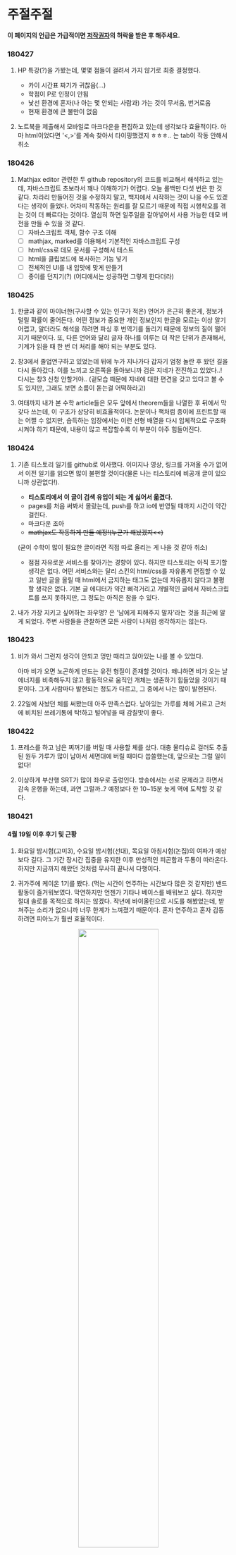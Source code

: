 # 주절주절
**이 페이지의 언급은 가급적이면 [저작권자](https://github.com/3-24)의 허락을 받은 후 해주세요.**

### 180427
1. HP 특강(?)을 가봤는데, 몇몇 점들이 걸려서 가지 않기로 최종 결정했다.
    - 카이 시간표 짜기가 귀찮음(...)
    - 학점이 P로 인정이 안됨
    - 낯선 환경에 혼자(나 아는 몇 안되는 사람과) 가는 것이 무서움, 번거로움
    - 현재 환경에 큰 불만이 없음

2. 노트북을 제출해서 모바일로 마크다운을 편집하고 있는데 생각보다 효율적이다. 아마 html이었다면 '<,>'를 계속 찾아서 타이핑했겠지 ㅎㅎㅎ.. 는 tab이 작동 안해서 취소


### 180426
1. Mathjax editor 관련한 두 github repository의 코드를 비교해서 해석하고 있는데, 자바스크립트 초보라서 꽤나 이해하기가 어렵다. 오늘 롤백만 다섯 번은 한 것 같다. 차라리 만들어진 것을 수정하지 말고, 백지에서 시작하는 것이 나을 수도 있겠다는 생각이 들었다. 어차피 작동하는 원리를 잘 모르기 때문에 직접 시행착오를 겪는 것이 더 빠르다는 것이다.
열심히 하면 일주일을 갈아넣어서 사용 가능한 데모 버전을 만들 수 있을 것 같다.
    - [ ] 자바스크립트 객체, 함수 구조 이해
    - [ ] mathjax, marked를 이용해서 기본적인 자바스크립트 구성
    - [ ] html/css로 데모 문서를 구성해서 테스트
    - [ ] html을 클립보드에 복사하는 기능 넣기
    - [ ] 전체적인 UI를 내 입맛에 맞게 만들기
    - [ ] 종이를 던지기(?) (어디에서는 성공하면 그렇게 한다더라)

### 180425
1. 한글과 같이 마이너한(구사할 수 있는 인구가 적은) 언어가 은근히 좋은게, 정보가 털릴 확률이 줄어든다. 어떤 정보가 중요한 개인 정보인지 한글을 모르는 이상 알기 어렵고, 알더라도 해석을 하려면 파싱 후 번역기를 돌리기 때문에 정보의 질이 떨어지기 때문이다. 또, 다른 언어와 달리 글자 하나를 이루는 더 작은 단위가 존재해서, 기계가 읽을 때 한 번 더 처리를 해야 되는 부분도 있다.

2. 창3에서 졸업연구하고 있었는데 뒤에 누가 지나가다 갑자기 엄청 놀란 후 왔던 길을 다시 돌아갔다. 이를 느끼고 오른쪽을 돌아보니까 검은 지네가 전진하고 있었다..! 다시는 창3 신청 안할거야.. (겉모습 때문에 지네에 대한 편견을 갖고 있다고 볼 수도 있지만, 그래도 보면 소름이 돋는걸 어떡하라고)

3. 여태까지 내가 본 수학 article들은 모두 앞에서 theorem들을 나열한 후 뒤에서 막 갖다 쓰는데, 이 구조가 상당히 비효율적이다. 논문이나 책처럼 종이에 프린트할 때는 어쩔 수 없지만, 습득하는 입장에서는 이런 선형 배열을 다시 입체적으로 구조화시켜야 하기 때문에, 내용이 많고 복잡할수록 이 부분이 아주 힘들어진다.

### 180424
1. 기존 티스토리 일기를 github로 이사했다. 이미지나 영상, 링크를 가져올 수가 없어서 이전 일기를 읽으면 많이 불편할 것이다(물론 나는 티스토리에 비공개 글이 있으니까 상관없다!).
    - **티스토리에서 이 글이 검색 유입이 되는 게 싫어서 옯겼다.**
    - pages를 처음 써봐서 몰랐는데, push를 하고 io에 반영될 때까지 시간이 약간 걸린다.
    - 마크다운 조아
    - ~~mathjax도 작동하게 만들 예정!(누군가 해놨겠지<<)~~ 
    
    (굳이 수학이 많이 필요한 글이라면 직접 따로 올리는 게 나을 것 같아 취소)
    - 점점 자유로운 서비스를 찾아가는 경향이 있다. 하지만 티스토리는 아직 포기할 생각은 없다. 어떤 서비스와는 달리 스킨의 html/css를 자유롭게 편집할 수 있고 일반 글을 올릴 때 html에서 금지하는 태그도 없는데 자유롭지 않다고 불평할 생각은 없다. 기본 글 에디터가 약간 삐걱거리고 개별적인 글에서 자바스크립트를 쓰지 못하지만, 그 정도는 아직은 참을 수 있다.

2. 내가 가장 지키고 싶어하는 좌우명? 은 '남에게 피해주지 말자'라는 것을 최근에 알게 되었다. 주변 사람들을 관찰하면 모든 사람이 나처럼 생각하지는 않는다.

    

### 180423
1. 비가 와서 그런지 생각이 안되고 멍만 때리고 앉아있는 나를 볼 수 있었다.

    아마 비가 오면 노곤하게 만드는 유전 형질이 존재할 것이다. 왜냐하면 비가 오는 날 에너지를 비축해두지 않고 활동적으로 움직인 개체는 생존하기 힘들었을 것이기 때문이다. 그게 사람마다 발현되는 정도가 다르고, 그 중에서 나는 많이 발현된다.

2. 22일에 사놨던 체를 써봤는데 아주 만족스럽다. 남아있는 가루를 체에 거르고 근처에 비치된 쓰레기통에 탁!하고 털어넣을 때 감칠맛이 좋다.

### 180422
1. 프레스를 하고 남은 찌꺼기를 버릴 때 사용할 체를 샀다. 대충 물티슈로 걸러도 추출된 원두 가루가 많이 남아서 세면대에 버릴 때마다 씁쓸했는데, 앞으로는 그럴 일이 없다!

2. 이상하게 부산행 SRT가 많이 좌우로 출렁인다. 방송에서는 선로 문제라고 하면서 감속 운행을 하는데, 과연 그럴까..? 예정보다 한 10~15분 늦게 역에 도착할 것 같다.

### 180421
#### 4월 19일 이후 후기 및 근황
1. 화요일 밤시험(고미3), 수요일 밤시험(선대), 목요일 아침시험(논집)의 여파가 예상보다 길다. 그 기간 장시간 집중을 유지한 이후 만성적인 피곤함과 두통이 따라온다. 하지만 지금까지 해왔던 것처럼 무사히 끝나서 다행이다.

2. 귀가주에 케이온 1기를 봤다. (먹는 시간이 연주하는 시간보다 많은 것 같지만) 밴드 활동이 즐거워보였다. 막연하지만 언젠가 기타나 베이스를 배워보고 싶다. 하지만 절대 솔로를 목적으로 하지는 않겠다. 작년에 바이올린으로 시도를 해봤었는데, 받쳐주는 소리가 없으니까 너무 한계가 느껴졌기 때문이다. 혼자 연주하고 혼자 감동하려면 피아노가 훨씬 효율적이다.
<p align="center"><img src="tistoryjujeol_image/0htt.jpg" width ="60%" /></p>
3. O는 배치만 보고 앞으로 안할 예정이다. 비슷한 장르의 타 게임과 차별성을 둔다지만, 피지컬이 중요하기 때문에 너무 소모적이다. 다시 말해 시간을 들여서 실력을 높여놔도 오랜 시간이 지난 후 남는 것은 판단력밖에 없다. 따라서 앞으로 영원히 개인적인 스트레스 해소를 목적으로는 안할 수도 있다(과연?!).

4. 깃허브 학생팩을 신청했다. 학생증에서 중요 정보만 가린 것을 affiliation 자료로 제출했는데, 아직까지 확인된 메일은 없다. 잘 되면 jetbrain에도 같은 시도를 할 예정이다.

5. 주절주절을 특정 사람들에게 공개하는 방법을 고민하고 있다. 결국 어디에서는 암호화가 들어가야 하기 때문에, 티스토리 내에서 구현은 불가능하다. 즉 서버를 굴려서 사이트에 방문하는 사람이 가지는 key를 암호화해서 db에 저장된 것과 대조해야 할텐데 꽤나 번거로워 보인다.

### 180416
1. 티스토리 기존 에디터가 MathJax를 입력하기 적합하지 않기 때문에 live preview가 지원되는 html 기반 mathjax editor을 만들고 있다. 주요 원인은 다음과 같다:

    기본 에디터로 수식을 입력할 때 때떄로 중간에 이상한 태그가 들어가서 mathjax가 작동하지 않는다.

    글씨크기가 변화를 주지 않았는데 갑자기 기본값으로 설정된다.

    잘 만들어지면 웹 버전을 github로 공유할 예정이다. 고민되는 부분은 에디터에 사용할 언어인데, html을 직접 다 치기에는 불편할 것 같아서 마크다운을 고려중이다.

2. 시험기간이라 잠을 줄여봤는데 나쁜 선택이었다. 하루 종일 생각이 막히고 피곤했다.

3. 영미 시험에서 뜻밖의 선물을 받았다.

### 180414
1. 배드민턴을 치면서 기술을 연습했다. 백핸드 클리어를 중심으로 랠리를 하고, 나중에 잘 되면 백핸드 스매쉬를 연습할 예정이다.

    이 영상은 페이크 백핸드인데, 흥미로운 기술이라서 가져와봤다. 공이 오기 전에 허공에 클리어를 한 후 아래쪽으로 치는 부분이 포인트이다. 기술보다는 기교에 가깝지만 나중에 쓰게 될 날이 오면 좋겠다.

    같이 운동한 P는 처음에는 포핸드 하이클리어도 잘 못했는데, 지금은 랠리가 꽤 진행될 정도로 실력이 비슷해졌다.

2. 시험 직전이라 공부만 하려고 했다. 그런데 논집이나 선대를 오래 풀기가 너무 힘들었다. 문제를 풀다 보면 분명 '나는 이것을 알고 있다'라고 생각하던 것을 '나는 이것을 모른다'로 고치도록 강요받기 때문에 정신적으로 고미3보다 더 힘들다.

### 180412
1. 이번 과기경은 설명이 깊은 생각을 요구하지 않고 1차원적이라 계속 공감되고 몰입되는 강의였다. 나도 일상에서 경험이나 기사들을 잘 모아서 좋은 source를 만들어야겠다.

2. 프렌츠 프레스를 한 번 할 때 가볍게 마실 때는 원두가 40개(머그컵 기준 3/7 높이), 프레스를 가득 채워서 마실 때는 70개 정도 쓰인다. 원두를 떠내는 스쿱이 없어서 종이컵으로 개수를 어림잡는다. 처음에는 원두를 직접 세가면서 종이컵에 높이를 표시했는데, 그 종이컵을 잃어버려서 표시가 안 된 종이컵을 사용하게 되었다. 고민을 하다가 다 세지 않고 종이컵에서 원두의 양을 어림잡는 방법을 세웠다.(뭔가 창문해 문제같다 ㅂㄷ)

    종이컵을 기울이면 원두가 사면체 모양으로 근사가 된다. 

    그 사면체의 윗쪽 절반 부분만 세고 그 개수에 4를 곱하면 된다. 40~70개를 세야 하는 과제가 10~18개를 세는 과제로 바뀌었다.

    이 글을 쓰기 이전에는 직관으로 5를 곱했는데, 확인해보니까 이론적으로 4이다. 이 부분에 대해서는 다음에 커피를 누를 때(?) 더 생각을 할 필요가 있어 보인다.

3. ?의 왼쪽/오른쪽 여백 사이즈가 다르다. 문장형을 만들 때 보통 (...? ...)형태라서 저렇게 만든 것 같은데, (?)를 입력 할 때마다 거슬린다.

    (!)는? 이것도 그렇다.. ㅇㄲㄴ

4. 감독하시는 분이 자습을 최근에 비교적 loose하게 체크한다. 예전에 어디선가 시험 1주 전에는 자습을 자율적으로 한다고 본 것 같은데, 아직도 적용되는지 불명하다. 

### 180411
1. 글 제목에도 티스토리 치환자를 사용할 수 있을까 해서 써봤는데 잘 작동한다! 즉, 현재 '4월 16일을 준비하는 lamplighter'는 직접 입력한 것이 아닌, 티스토리 치환자의 로딩이다. '일기'는 너무 짧고 딱딱해서 고민하고 있었는데 잘 해결되었다. 단점으로는 최근 글/상단바 타이틀이 깨진다. html 전체에 자바스크립트를 적용시켜 완전하게 만들 수 있지만 로딩 속도를 고려해서 그냥 놔둔다. 문제가 되는 영역에서 치환자 reading 방식을 고치는 것이 본질적인 해결 방법이다.

Note. 수식어 + 닉네임 치환자는 [##_article_rep_author_##]이다.

2. 평면에서 복잡한 이차곡선을 접근할 때 회전불변량이 도움이 된다. 예를들면 타원의 넓이는 
πab로 알려져있는데, 
xy항이 있는 이차곡선의 경우 quadratic curve discriminant(#), D를 이용하면 직접 변환하지 않고 넓이를 구할 수 있다. 

### 180410
1. 발표 수업(일본어, 문경지)에서 미리 생각하지 않은 말을 꺼내서 분위기를 예상하지 않은 방향으로 끌고 가는 경향이 있다. 내용을 외우고 구상을 해도 수정하기 전 단계가 떠오르면서 의식의 흐름대로 흘러간다. 나는 계산에서 벗어나는 것을 극도로 싫어하기 때문에, 현재 상태가 상당히 모순적이다.

2. Codejam Qualification Round에서 한 문제만 풀었는데, 그 한 문제가 모든 case에 대해 통과되서 좋았다(10 point!).

#### Saving the Universe Again
```python
def discode(s):
    A = map(str,s.split())
    D = int(A[0])
    attack = list(str(A[1]))

    init = 0
    charge = 1
    CLIST = []

    for i in range (len(attack)):
        if attack[i] == 'C':
            charge = charge *2
            CLIST.append(i)
        elif attack[i] == 'S':
            init += charge
    if init <= D: return 0

    count = 0
    for i in range(len(CLIST)-1,-1,-1):
        save = CLIST[i]
        while save<len(attack)-1:
            if attack[save+1] == 'C': break
            count += 1
            attack[save],attack[save+1] = 'S', 'C'
            save += 1
            init -= 2**(i-1+1)
            if init <= D: return count

    return "IMPOSSIBLE"

def main():
    case_nbr = int(raw_input())
    for i in range (case_nbr):
        s = raw_input()
        val = discode(s)
        print "Case #%d: "%(i+1) +str(val)


main()


#Main idea is swtiching 'CS' to 'SC' in every step!
```

### 180406
1. 기하서 교수님이 강연을 하는 리만 가설 수학 콜로퀴움에 갔다. 그 devlish한 문제가 지금 가지는 위치를 알 수 있었다. 예전에 엔드류 와일즈 관련 다큐멘터리를 보면서 몇 년씩이나 난제에 집중하는 길의 어려움을 들어본 적이 있다. 이번에 직접 그 부류(?) 연구자의 경험담을 들으면서 다시 한 번 생각할 수 있었다.

2. 고미3와 선대 중간 과제가 나왔다. 각각 45문제와 12문제이고, 선대는 추가 문제가 주어졌다. 잠깐 살펴본 결과 고미3는 미방처럼 수업 때 배우는 것보다 많은 것을 요구한다. 앞으로 고생할 예정이다.

3. 논집에서 기존의 set axiom으로 axiom of replacement를 증명할 수 있음을 확인했다. Class의 union이 set이면 그 class는 set of sets라는 것을 증명하고, 함수의 정의를 사용했다.

4. 휴대폰을 떨어뜨린 이후로 데이터를 사용할 수 없게 되었다. 인터넷이 열악한 기숙사 환경에서 살기가 더 불편해졌다.

    문자, 통화 송신까지 안되는 것을 확인했다. 시험이 끝날 때까지 버틸 예정이다.

### 180405
1. HP와 관련된 논의들:

    - 3년 졸업에 유리해짐

    - 원하는 체육 교과를 미리 선택 수강할 수 있음

    - 생활 규정 완화

    - 교양과목을 미리 이수

    - 무료 노래방 이용을 못함(!)

    - 6학기 KSA

    확정: 객지,시사영어,창글,일어2

    선택: 이산/DS1/DS2/확통/일반과목들(for AP)

2. 논집 기출을 풀어봤는데 시간이 예상보다 많이 걸렸다. 교과서에 나온 정의/정리들이 대충 뭐가 있는지 잘 모른다.

    그리고 Berry's Paradox가 axiomatic approach에서 제외되는 이유가, formal sentence가 아니기 때문이라고 적고 넘어갔는데, 맞는지 모르곘다.

3. 요즘 조던 피터슨 교수의 팟캐스트(#)를 듣는다.

### 180404
1. 깃허브 프로젝트 규모를 키우고 있다. 협력자에게 물어보지 않고 인원을 보충했는데, 다음부터는 제대로 확인을 하고 해야겠다. 나는 어떤 일을 이끄는 위치에 선 경험이 거의 없어서, 책임을 지고 진행을 하는 일에 서투르다.

2. 규모가 커질수록 모든 변경사항을 push request에서 repo 주인이 혼자 관리하기 힘들어질 텐데, 대규모 github repo는 어떻게 관리될까?

3. 수요일은 졸업연구로 배정되어 있다. Modular Equation로 Continued Fraction 값을 구하는 논문을 조금 읽다가 집중이 안되서 github와 블로그로 넘어가서 시간을 때웠다.

4. 최근에 쓴 일기들을 다시 읽어봤다. 잡다한 코딩/정보과학이 대부분이다.

5. 집합론 문제를 몇 개 풀어봤는데 잘 안풀린다. 무조건 공리론적으로 접근하려고 했는데, 너무 답답해서 금방 포기했다.


### 180403
1. 델 무상수리 갱신을 하려고 하는데, 웹사이트가 왠지 모르게 조금씩 부족하다. 전체적으로 느리고, 몇몇 페이지는 요청하면 오류가 뜬다. 한 번 만들어놓은 이후로 개선을 거의 안하는 것 같다. 현재 그쪽 담당자와 이메일을 주고받고 있다.

2. HP를 갈까 생각중이다.

    남은 졸업요건: 체육 1학점, 국어과 2학점, 외국어 5학점, 자연교과 10학점

3. 중간고사 일정: 영미문화의 이해(월), 고급미적분학3(화), 선형대수(수), 논리와집합(목)

### 180402
1. 앞으로 일기는 통합 문서로 올릴 예정이다. 2018년 3월 29일 이후부터 반영된다. 등록일은 일기를 작성할 때마다 업데이트할 것이기 때문에 rss에도 새로 올라가는 형태일 것이다. 자바스크립트로 맨 위 상단에 그날의 일기가 뜨게 만들 예정이다. 기본적으로 티스토리 문서에서는 스크립트를 못쓰게 되어 있는데, processing js를 헤더에 넣을까 고민중이다.

### 180401
1. 요즘 웹개발이랑 git에 관심이 많다. 남는 시간과 과제 시간 일부(!)까지 그쪽에 투자하고 있다.

2. 무사히 만우절을 넘겼다. 최근에 블로그를 마테리얼로 뜯어고치면서 자바스크립트로 만우절 이벤트를 넣어봤는데 잘 작동했다.
    다른 이용하는 웹 서비스에서 만우절 이벤트로 확인되었던 것은 나무위키 aprilhos / 크잇유 상어 정도이다.
3. 기숙사 직수기가 고장났다. 다른 층에 가서 쓰면 되지만 불편하다. <는 고쳐졌다!

### 180329
1. 점점 CPS(창의적문제해결기법) 과제를 수학적으로 서술하는 것을 기피한다. 특히 이번 과제는 글로 다 떼우고 있어서 LaTeX 인코딩 시간이 끔찍하게 늘어났다. 그 이유로는

    (수정 후)
    * 주말에 과제를 전혀 하지 않음
    * 어떤 알고리즘이 최적임을 보이는 문제들이라 완전한 증명이 까다로움
    * 어차피 완벽한 axiomatic proof는 불가능함

    (수정 전)
    * 귀가주 때 리제로를 다봤다.
    * 이번 과제 어렵다
    * 이 정도는 '자명'이라고 쓰고 넘어가도 되지 않을까
    정도가 있겠다. 장황하게 써놓은 증명을 읽고 다시 단순하고 논리적인 형태로 고쳐쓰면 되는데 당연히 하기 싫다.

    깃허브로 풀이를 공유하고 보완하면 재미있을 것 같다.

2. 중간고사 시간표가 나왔는데 4일 동안 과목 하나씩 배정되어 있다. (영미문화의 이해, 고급미적분학3, 선형대수, 논리및집합)

3. 요즘 그저 텟테-테렛테 할 뿐

    공부하면서 듣는다(#). 재즈를 배경으로 노래에 집중할때마다 들려오는 텟테-테렛테가 매력적이다.

4. 프렌치 프레스로 커피를 처음 만들어봤는데 만족스러웠다. 다만 원두 양을 너무 많이 넣어서 하루 종일 텐션이 높았다.



최대한 가볍게 읽을 수 있도록 적어봤습니다. 공개로 일기를 올리는 것은 오랜만이네요!
### Guideline
이 문서의 html에서 '[#'과 'M#]' 사이에 들어있는 문자열의 집합을 'di'라고 부른다.

di 관련 용어

어떤 문자열이 di에 속하면, 그 문자열은 id이다.

각 id에 대해 이 문서의 html에서 첫 번째 '|' 전까지 오는 문자열을 title'이라고 부른다.

모든 id의 title은 서로 다르다.

한 id 내의 가장 상위 numbering의 각 부분을 'ary'이라고 부른다.

ary 관련 용어

ary에 해당하는 number을 'index'라고 부른다.

title이 GUIDELINE인 id를 제외한 모든 id의 문자열은 title, '|', 그리고 ary로만 이루어져 있다.

ary 작성 지침:

생각보다는 사건을 서술한다.

'~같다'와 같은 비결정형 표현을 쓰지 않는다.

'나'의 상태나 행동을 서술할 때는 능동형을 사용한다.

새로운 ary는 같은 id 내의 다른 ary와 구분되는 사건을 포함한다.

문서의 작성자가 이해할 수 있는 축약어를 최대한 사용한다.

ary 작성 지침은 반드시 지켜질 필요는 없다.

